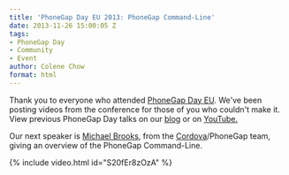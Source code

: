 ```yaml
---
title: 'PhoneGap Day EU 2013: PhoneGap Command-Line'
date: 2013-11-26 15:00:05 Z
tags:
- PhoneGap Day
- Community
- Event
author: Colene Chow
format: html
---
```


Thank you to everyone who attended [PhoneGap Day EU](http://pgday.phonegap.com/eu2013). We've been posting videos from the conference for those of you who couldn't make it. View previous PhoneGap Day talks on our [blog](https://phonegap.com/blog/tag/phonegap-day/) or on [YouTube.](http://youtube.com/phonegap)

Our next speaker is [Michael Brooks](http://twitter.com/mwbrooks), from the [Cordova](http://cordova.io)/PhoneGap team, giving an overview of the PhoneGap Command-Line.

{% include video.html id="S20fEr8zOzA" %}
